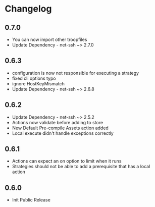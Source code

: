 # Changelog

## 0.7.0
- You can now import other troopfiles
- Update Dependency - net-ssh ~> 2.7.0

## 0.6.3
- configuration is now not responsible for executing a strategy
- fixed cli options typo
- ignore HostKeyMismatch
- Update Dependency - net-ssh ~> 2.6.8

## 0.6.2
- Update Dependency - net-ssh ~> 2.5.2
- Actions now validate before adding to store
- New Default Pre-compile Assets action added
- Local execute didn't handle exceptions correctly

## 0.6.1
- Actions can expect an on option to limit when it runs
- Strategies should not be able to add a prerequisite that has a local action

## 0.6.0
- Init Public Release